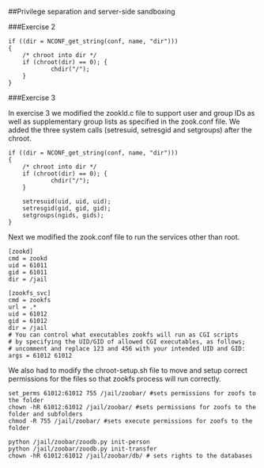 ##Privilege separation and server-side sandboxing

###Exercise 2

    if ((dir = NCONF_get_string(conf, name, "dir")))
    {
        /* chroot into dir */
        if (chroot(dir) == 0); {
                chdir("/");
        } 
    }

###Exercise 3

In exercise 3 we modified the zookld.c file to support user and group IDs as well as supplementary group lists as specified in the zook.conf file. We added the three system calls (setresuid, setresgid and setgroups) after the chroot.

    if ((dir = NCONF_get_string(conf, name, "dir")))
    {
        /* chroot into dir */
        if (chroot(dir) == 0); {
                chdir("/");
        }

        setresuid(uid, uid, uid);
        setresgid(gid, gid, gid);
        setgroups(ngids, gids);
    }

Next we modified the zook.conf file to run the services other than root.

    [zookd]
    cmd = zookd
    uid = 61011
    gid = 61011
    dir = /jail

    [zookfs_svc]
    cmd = zookfs
    url = .*
    uid = 61012
    gid = 61012
    dir = /jail
    # You can control what executables zookfs will run as CGI scripts
    # by specifying the UID/GID of allowed CGI executables, as follows;
    # uncomment and replace 123 and 456 with your intended UID and GID:
    args = 61012 61012
    
We also had to modify the chroot-setup.sh file to move and setup correct permissions for the files so that zookfs process will run correctly.

    set_perms 61012:61012 755 /jail/zoobar/ #sets permissions for zoofs to the folder
    chown -hR 61012:61012 /jail/zoobar/ #sets permissions for zoofs to the folder and subfolders
    chmod -R 755 /jail/zoobar/ #sets execute permissions for zoofs to the folder

    python /jail/zoobar/zoodb.py init-person
    python /jail/zoobar/zoodb.py init-transfer
    chown -hR 61012:61012 /jail/zoobar/db/ # sets rights to the databases
